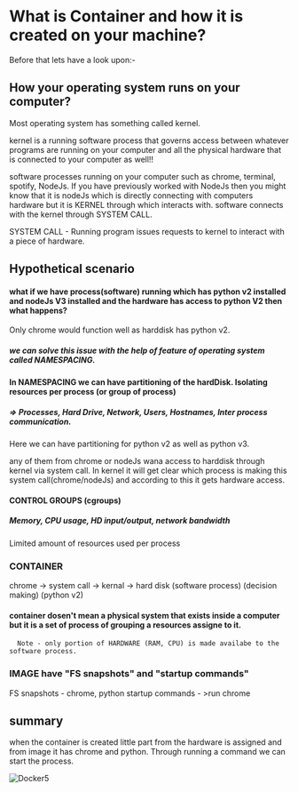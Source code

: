 
# What is Container and how it is created on your machine?

Before that lets have a look upon:-

## How your operating system runs on your computer?

Most operating system has something called kernel. 

kernel is a running software process that governs access between whatever programs are running on your computer and all the physical hardware that is connected to your computer as well!!

software processes running on your computer such as chrome, terminal, spotify, NodeJs. If you have previously worked with NodeJs then you might know that it is nodeJs which is directly connecting with computers hardware but it is KERNEL through which interacts with. software connects with the kernel through SYSTEM CALL.

SYSTEM CALL - Running program issues requests to kernel to interact with a piece of hardware.
## Hypothetical scenario

#### what if we have process(software) running which has python v2 installed and nodeJs V3 installed and the hardware has access to python V2 then what happens?

Only chrome would function well as harddisk has python v2.

##### we can solve this issue with the help of feature of operating system called NAMESPACING.

#### In NAMESPACING we can have partitioning of the hardDisk. Isolating resources per process (or group of process)
##### => Processes, Hard Drive, Network, Users, Hostnames, Inter process communication.
Here we can have partitioning for python v2 as well as python v3.

any of them from chrome or nodeJs wana access to harddisk through kernel via system call. In kernel it will get clear which process is making this system call(chrome/nodeJs) and according to this it gets hardware access. 

#### CONTROL GROUPS (cgroups)
##### Memory, CPU usage, HD input/output, network bandwidth

Limited amount of resources used per process


### CONTAINER 

chrome            -> system call -> kernal          -> hard disk 
(software process)                (decision making)   (python v2)

#### container dosen't mean a physical system that exists inside a computer but it is a set of process of grouping a resources assigne to it. 
      Note - only portion of HARDWARE (RAM, CPU) is made availabe to the software process.

### IMAGE have "FS snapshots" and "startup commands"

FS snapshots - chrome, python
startup commands - >run chrome

## summary

when the container is created little part from the hardware is assigned and from image it has chrome and python. 
Through running a command we can start the process.


![Docker5](https://user-images.githubusercontent.com/85250069/186265660-3ec32c13-6cd2-4f9f-86d3-60b544ebfde3.PNG)

